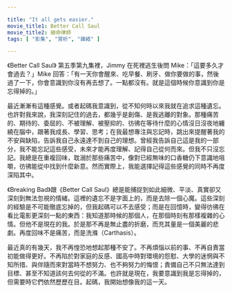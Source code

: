 ```yaml
---

title: "It all gets easier."
movie_title1: Better Call Saul
movie_title2: 絕命律師
tags: [ "影集", "賞析", "雜緒" ]

---
```


《Better Call Saul》 第五季第九集裡，Jimmy 在死裡逃生後問 Mike：「這要多久才會過去？」Mike 回答：「有一天你會醒來、吃早餐、刷牙、做你要做的事，然後過了一下，你會意識到你沒有再去想了。一點都沒有。就是這個時候你意識到你是忘得掉的。」

最近漸漸有這種感覺。或者起碼我意識到，從不知何時以來我就在追求這種遺忘。也許對我來說，我深刻記住的過去，都幾乎是創傷、是我逃離的對象。那種痛苦的、期待的、委屈的、不被理解、被壓抑的、彷彿在等待什麼的心情沒日沒夜地纏繞在腦中，跟著我成長、學習、思考；在我最想專注與忘記時，跳出來提醒著我的不安與缺陷，告訴我自己永遠達不到自己的理想。曾經我告訴自己這是我的一部分，我不能忘記這些感受，未來才能再度理解、記得自己從何而來。但我不只沒忘記。我總是在重複回味，耽溺於那些痛苦中，像對已經無味的口香糖仍下意識地咀嚼，彷彿能從中找到什麼新意。然而實際上，我能選擇記得這些感覺的同時不再度深陷其中。

《Breaking Bad》跟《Better Call Saul》總是能捕捉到如此細微、平淡、真實卻又深刻到無法忽視的情緒。這裡的遺忘不是字面上的，而是去除一個心魔。這些深刻的經驗是不可能徹底忘掉的，但我起碼可以不去感受；而是在回憶時，變得彷彿在看比電影更深刻一點的東西：我知道那時候的那個人，在那個時刻有那樣複雜的心情。但他不是現在的我。於是那不再是無止盡的折磨，而充其量是一個美麗的悲劇。再度回味不是痛苦，而是洗滌（Carthasis）。

最近真的有幾天，我不再惶恐地想起那種不安了。不再煩惱以前的事、不再自責當初能做得更好。不再陷於對家庭的反感、國高中時對環境的怨懟、大學的迷惘與不知所措、與伴隨而來對當時不想努力、也不夠努力的悔恨；責備自己不只無法達到目標、甚至不知道該何去何從的不滿。也許就是現在，我要意識到我是忘得掉的，但需要時它們依然歷歷在目。起碼，我開始想像我的這一天。

